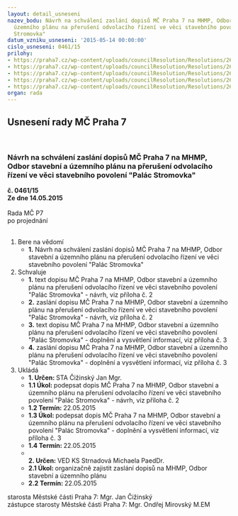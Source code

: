 ```yaml
---
layout: detail_usneseni
nazev_bodu: Návrh na schválení zaslání dopisů MČ Praha 7 na MHMP, Odbor stavební a
  územního plánu na přerušení odvolacího řízení ve věci stavebního povolení "Palác
  Stromovka"
datum_vzniku_usneseni: '2015-05-14 00:00:00'
cislo_usneseni: 0461/15
prilohy:
- https://praha7.cz/wp-content/uploads/councilResolution/Resolutions/26388/28-15-p%c5%99%c3%adloha_%c4%8d._1_-_d%c5%afvodov%c3%a1_zpr%c3%a1va.doc
- https://praha7.cz/wp-content/uploads/councilResolution/Resolutions/26388/28-15-m%c4%9bstsk%c3%a1_%c4%8d%c3%a1st_praha_7__-_n%c3%a1vrh.doc
- https://praha7.cz/wp-content/uploads/councilResolution/Resolutions/26388/28-15-m%c4%9bstsk%c3%a1_%c4%8d%c3%a1st_praha_7__-_dopln%c4%9bn%c3%ad.doc
- https://praha7.cz/wp-content/uploads/councilResolution/Resolutions/26388/28-15-usnesen%c3%ad_rm%c4%8d_p7_%c4%8d._0040_15-r_z_%c4%8d._4_ze_dne_19.01.2015_-_ht_v%c3%bdzva_k_p%c5%99eru%c5%a1en%c3%ad_s%c5%99.doc
- https://praha7.cz/wp-content/uploads/councilResolution/Resolutions/26388/28-15-usnesen%c3%ad_zm%c4%8d_p7_%c4%8d._0001_15-z_z_%c4%8d._1,_ze_dne_19.01.2015_-_ht_v%c3%bdzva_k_p%c5%99eru%c5%a1en%c3%ad_s%c5%99.doc
organ: rada
---
```

<div id="ucUsn_pList" class="usn">
	<span><h2>Usnesení rady MČ Praha 7 </h2>
<br></span><div class="standBody">
<span><h3>Návrh na schválení zaslání dopisů MČ Praha 7 na MHMP, Odbor stavební a územního plánu na přerušení odvolacího řízení ve věci stavebního povolení "Palác Stromovka"</h3></span><div class="center">
		<strong>č. 0461/15</strong><br>
	</div>
<div class="center">
		<strong>Ze dne 14.05.2015</strong><br><br>
	</div>Rada MČ P7<br> po projednání<br><br><ol>
<li>Bere na vědomí<ul><li>
<strong>1.</strong> Návrh na schválení zaslání dopisů MČ Praha 7 na MHMP, Odbor stavební a územního plánu na přerušení odvolacího řízení ve věci stavebního povolení "Palác Stromovka"</li></ul>
</li>
<li>Schvaluje<ul>
<li>
<strong>1.</strong> text dopisu MČ Praha 7 na MHMP, Odbor stavební a územního plánu na přerušení odvolacího řízení ve věci stavebního povolení "Palác Stromovka" - návrh, viz příloha č. 2</li>
<li>
<strong>2.</strong> zaslání dopisu MČ Praha 7 na MHMP, Odbor stavební a územního plánu na přerušení odvolacího řízení ve věci stavebního povolení "Palác Stromovka" - návrh, viz příloha č. 2</li>
<li>
<strong>3.</strong> text dopisu MČ Praha 7 na MHMP, Odbor stavební a územního plánu na přerušení odvolacího řízení ve věci stavebního povolení "Palác Stromovka" - doplnění a vysvětlení informací, viz příloha č. 3</li>
<li>
<strong>4.</strong> zaslání dopisu MČ Praha 7 na MHMP, Odbor stavební a územního plánu na přerušení odvolacího řízení ve věci stavebního povolení "Palác Stromovka" - doplnění a vysvětlení informací, viz příloha č. 3       </li>
</ul>
</li>
<li>Ukládá<ul>
<li>
<strong>1. Určen: </strong>STA Čižinský Jan Mgr.</li>
<li>
<strong>1.1 Úkol: </strong>podepsat dopis MČ Praha 7 na MHMP, Odbor stavební a územního plánu na přerušení odvolacího řízení ve věci stavebního povolení "Palác Stromovka" - návrh, viz příloha č. 2 </li>
<li>
<strong>1.2 Termín: </strong>22.05.2015</li>
<li>
<strong>1.3 Úkol: </strong>podepsat dopis MČ Praha 7 na MHMP, Odbor stavební a územního plánu na přerušení odvolacího řízení ve věci stavebního povolení "Palác Stromovka" - doplnění a vysvětlení informací, viz příloha č. 3</li>
<li>
<strong>1.4 Termín: </strong>22.05.2015</li>
<li>
<strong><br>2. Určen: </strong>VED KS Strnadová Michaela PaedDr.</li>
<li>
<strong>2.1 Úkol: </strong>organizačně zajistit zaslání dopisů na MHMP, Odbor stavební a územního plánu </li>
<li>
<strong>2.2 Termín: </strong>22.05.2015</li>
</ul>
</li>
</ol>starosta Městské části Praha 7: Mgr. Jan Čižinský<br>zástupce starosty Městské části Praha 7: Mgr. Ondřej Mirovský M.EM 
</div>
</div>